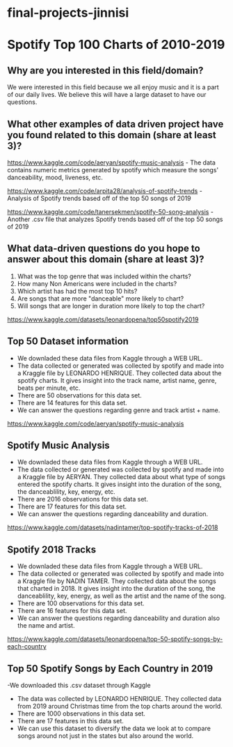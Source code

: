 # final-projects-jinnisi
# Spotify Top 100 Charts of 2010-2019

## Why are you interested in this field/domain?
We were interested in this field because we all enjoy music and it is a part of our daily lives. We believe this will have a large dataset to have our questions. 

## What other examples of data driven project have you found related to this domain (share at least 3)?
https://www.kaggle.com/code/aeryan/spotify-music-analysis - The data contains numeric metrics generated by spotify which measure the songs' danceability, mood, liveness, etc.

https://www.kaggle.com/code/arpita28/analysis-of-spotify-trends - Analysis of Spotify trends based off of the top 50 songs of 2019

https://www.kaggle.com/code/tanersekmen/spotify-50-song-analysis - Another .csv file that analyzes Spotify trends based off of the top 50 songs of 2019

## What data-driven questions do you hope to answer about this domain (share at least 3)?
1. What was the top genre that was included within the charts? 
2. How many Non Americans were included in the charts?
3. Which artist has had the most top 10 hits?
4. Are songs that are more "danceable" more likely to chart?
5. Will songs that are longer in duration more likely to top the chart?

https://www.kaggle.com/datasets/leonardopena/top50spotify2019
## Top 50 Dataset information
- We downladed these data files from Kaggle through a WEB URL.
- The data collected or generated was collected by spotify and made into a Kraggle file by LEONARDO HENRIQUE. They collected data about the spotify charts. It gives insight into the track name, artist name, genre, beats per minute, etc. 
- There are 50 observations for this data set.  
- There are 14 features for this data set.
- We can answer the questions regarding genre and track artist + name.

https://www.kaggle.com/code/aeryan/spotify-music-analysis
## Spotify Music Analysis
- We downladed these data files from Kaggle through a WEB URL.
- The data collected or generated was collected by spotify and made into a Kraggle file by AERYAN. They collected data about what type of songs entered the spotify charts. It gives insight into the duration of the song, the danceablility, key, energy, etc. 
- There are 2016 observations for this data set.  
- There are 17 features for this data set.
- We can answer the questions regarding danceability and duration.

https://www.kaggle.com/datasets/nadintamer/top-spotify-tracks-of-2018
## Spotify 2018 Tracks
- We downladed these data files from Kaggle through a WEB URL.
- The data collected or generated was collected by spotify and made into a Kraggle file by 
NADIN TAMER. They collected data about the songs that charted in 2018. It gives insight into the duration of the song, the danceablility, key, energy, as well as the artist and the name of the song.
- There are 100 observations for this data set.  
- There are 16 features for this data set.
- We can answer the questions regarding danceability and duration also the name and artist.

https://www.kaggle.com/datasets/leonardopena/top-50-spotify-songs-by-each-country
## Top 50 Spotify Songs by Each Country in 2019
-We downloaded this .csv dataset through Kaggle
- The data was collected by LEONARDO HENRIQUE. They collected data from 2019 around Christmas time from the top charts around the world.
- There are 1000 observations in this data set.
- There are 17 features in this data set.
- We can use this dataset to diversify the data we look at to compare songs around not just in the states but also around the world.  
